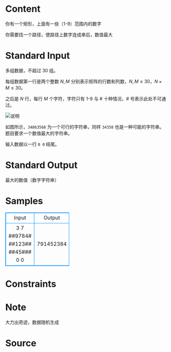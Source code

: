 
# Content

你有一个矩形，上面有一些（1-9）范围内的数字

你需要找一个路径，使路径上数字连成串后，数值最大

# Standard Input

多组数据，不超过 $30$ 组。

每组数据第一行是两个整数 $N,M$ 分别表示矩阵的行数和列数，$N,M \leq 30$，$N\times M \leq 30$。

之后是 $N$ 行，每行 $M$ 个字符，字符只有 1-9 与 # 十种情况，# 号表示此处不可通过。

![说明](/source/lutece/shu-zi-chuan/img/aHR0cHM6Ly9oZXJhbm8uZ2l0aHViLmlvL2ltYWdlcy9MdXRlY2UvMTcwOC5wbmc=.png)

如图所示，`34863568` 为一个可行的字符串，同样 `34358` 也是一种可能的字符串。题目要求一个数值最大的字符串。

输入数据以一行 `0 0` 结尾。

# Standard Output

最大的数值（数字字符串）

# Samples

<style>
        table,table tr th, table tr td { border:1px solid #0094ff; }
        table { width: 200px; min-height: 25px; line-height: 25px; text-align: center; border-collapse: collapse;}   
    </style>
<table>
	<tr>
		<td>Input</td>
		<td>Output</td>
	</tr>
<tr><td>3 7
##9784#
##123##
##45###
0 0</td><td>791452384</td></tr></table>


# Constraints



# Note

大力出奇迹，数据随机生成

# Source


